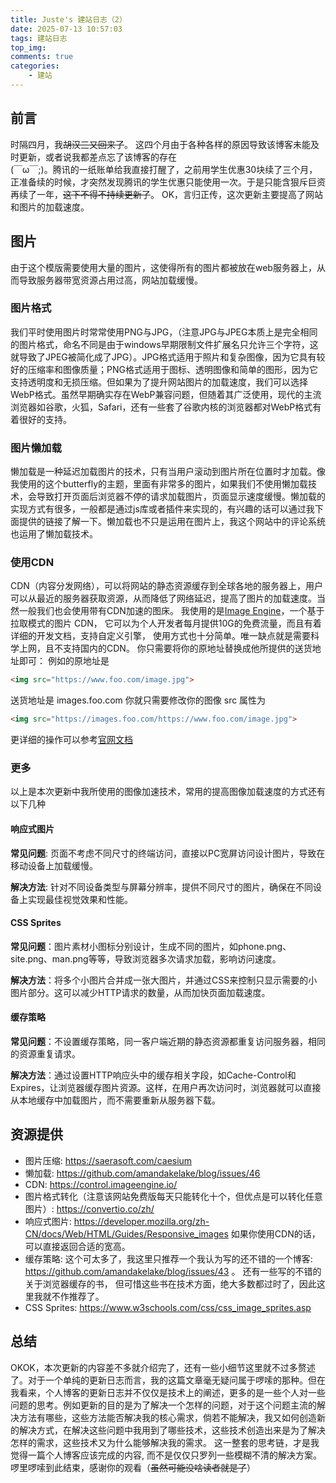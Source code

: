 ```yaml
---
title: Juste's 建站日志（2）
date: 2025-07-13 10:57:03
tags: 建站日志
top_img:
comments: true
categories:
	- 建站
---
```


## 前言
时隔四月，我~~胡汉三又回来了~~。 这四个月由于各种各样的原因导致该博客未能及时更新，或者说我都差点忘了该博客的存在  
(￣ω￣;)。腾讯的一纸账单给我直接打醒了，之前用学生优惠30块续了三个月，正准备续的时候，才突然发现腾讯的学生优惠只能使用一次。于是只能含狠斥巨资再续了一年，~~这下不得不持续更新了~~。  OK，言归正传，这次更新主要提高了网站和图片的加载速度。

## 图片
由于这个模版需要使用大量的图片，这使得所有的图片都被放在web服务器上，从而导致服务器带宽资源占用过高，网站加载缓慢。

### 图片格式
我们平时使用图片时常常使用PNG与JPG，（注意JPG与JPEG本质上是完全相同的图片格式，命名不同是由于windows早期限制文件扩展名只允许三个字符，这就导致了JPEG被简化成了JPG）。JPG格式适用于照片和复杂图像，因为它具有较好的压缩率和图像质量；PNG格式适用于图标、透明图像和简单的图形，因为它支持透明度和无损压缩。但如果为了提升网站图片的加载速度，我们可以选择WebP格式。虽然早期确实存在WebP兼容问题，但随着其广泛使用，现代的主流浏览器如谷歌，火狐，Safari，还有一些套了谷歌内核的浏览器都对WebP格式有着很好的支持。

### 图片懒加载
懒加载是一种延迟加载图片的技术，只有当用户滚动到图片所在位置时才加载。像我使用的这个butterfly的主题，里面有非常多的图片，如果我们不使用懒加载技术，会导致打开页面后浏览器不停的请求加载图片，页面显示速度缓慢。懒加载的实现方式有很多，一般都是通过js库或者插件来实现的，有兴趣的话可以通过我下面提供的链接了解一下。懒加载也不只是运用在图片上，我这个网站中的评论系统也运用了懒加载技术。

### 使用CDN
CDN（内容分发网络），可以将网站的静态资源缓存到全球各地的服务器上，用户可以从最近的服务器获取资源，从而降低了网络延迟，提高了图片的加载速度。当然一般我们也会使用带有CDN加速的图床。
我使用的是[Image Engine](https://control.imageengine.io/)，一个基于拉取模式的图片 CDN， 它可以为个人开发者每月提供10G的免费流量，而且有着详细的开发文档，支持自定义引擎， 使用方式也十分简单。唯一缺点就是需要科学上网，且不支持国内的CDN。
你只需要将你的原地址替换成他所提供的送货地址即可：
例如的原地址是
```html
<img src="https://www.foo.com/image.jpg">
```
送货地址是 images.foo.com
你就只需要修改你的图像 src 属性为
```html
<img src="https://images.foo.com/https://www.foo.com/image.jpg">
```
更详细的操作可以参考[官网文档](https://support.imageengine.io/hc/en-us/articles/360059290231-Implementation-Overview)

### 更多
以上是本次更新中我所使用的图像加速技术，常用的提高图像加载速度的方式还有以下几种

#### 响应式图片
**常见问题**: 页面不考虑不同尺寸的终端访问，直接以PC宽屏访问设计图片，导致在移动设备上加载缓慢。

**解决方法**: 针对不同设备类型与屏幕分辨率，提供不同尺寸的图片，确保在不同设备上实现最佳视觉效果和性能。

#### CSS Sprites
**常见问题**：图片素材小图标分别设计，生成不同的图片，如phone.png、site.png、man.png等等，导致浏览器多次请求加载，影响访问速度。

**解决方法**：将多个小图片合并成一张大图片，并通过CSS来控制只显示需要的小图片部分。这可以减少HTTP请求的数量，从而加快页面加载速度。

#### 缓存策略
**常见问题**：不设置缓存策略，同一客户端近期的静态资源都重复访问服务器，相同的资源重复请求。

**解决方法**：通过设置HTTP响应头中的缓存相关字段，如Cache-Control和Expires，让浏览器缓存图片资源。这样，在用户再次访问时，浏览器就可以直接从本地缓存中加载图片，而不需要重新从服务器下载。

## 资源提供

- 图片压缩: https://saerasoft.com/caesium
- 懒加载: https://github.com/amandakelake/blog/issues/46
- CDN: https://control.imageengine.io/
- 图片格式转化（注意该网站免费版每天只能转化十个，但优点是可以转化任意图片）: https://convertio.co/zh/
- 响应式图片: https://developer.mozilla.org/zh-CN/docs/Web/HTML/Guides/Responsive_images  如果你使用CDN的话，可以直接返回合适的宽高。
- 缓存策略: 这个可太多了，我这里只推荐一个我认为写的还不错的一个博客: https://github.com/amandakelake/blog/issues/43 。 还有一些写的不错的关于浏览器缓存的书， 但可惜这些书在技术方面，绝大多数都过时了，因此这里我就不作推荐了。
- CSS Sprites: https://www.w3schools.com/css/css_image_sprites.asp

## 总结
OKOK，本次更新的内容差不多就介绍完了，还有一些小细节这里就不过多赘述了。对于一个单纯的更新日志而言，我的这篇文章毫无疑问属于啰嗦的那种。但在我看来，个人博客的更新日志并不仅仅是技术上的阐述，更多的是一些个人对一些问题的思考。例如更新的目的是为了解决一个怎样的问题，对于这个问题主流的解决方法有哪些，这些方法能否解决我的核心需求，倘若不能解决，我又如何创造新的解决方式，在解决这些问题中我用到了哪些技术，这些技术创造出来是为了解决怎样的需求，这些技术又为什么能够解决我的需求。 这一整套的思考链，才是我觉得一篇个人博客应该完成的内容, 而不是仅仅只罗列一些模糊不清的解决方案。啰里啰嗦到此结束，感谢你的观看（~~虽然可能没啥读者就是了~~）
